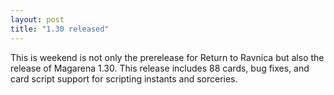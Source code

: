```yaml
---
layout: post
title: "1.30 released"
---
```



This is weekend is not only the prerelease for Return to Ravnica but also the
release of Magarena 1.30.  This release includes 88 cards, bug fixes, and card
script support for scripting instants and sorceries.

